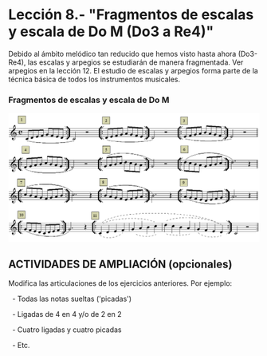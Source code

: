 
# Lección 8.- "Fragmentos de escalas y escala de Do M (Do3 a Re4)"

Debido al ámbito melódico tan reducido que hemos visto hasta ahora (Do3-Re4), las escalas y arpegios se estudiarán de manera fragmentada. Ver arpegios en la lección 12.
El estudio de escalas y arpegios forma parte de la técnica básica de todos los instrumentos musicales.

### Fragmentos de escalas y escala de Do M

<img src="img/Escalas_Do3-Re4.gif" alt="Escalas fragmentadas Do3-Re4" title="Escalas fragmentadas Do3-Re4" />



## ACTIVIDADES DE AMPLIACIÓN (opcionales)


Modifica las articulaciones de los ejercicios anteriores. Por ejemplo:

  - Todas las notas sueltas ('picadas')

  - Ligadas de 4 en 4 y/o de 2 en 2

  - Cuatro ligadas y cuatro picadas

  - Etc.
